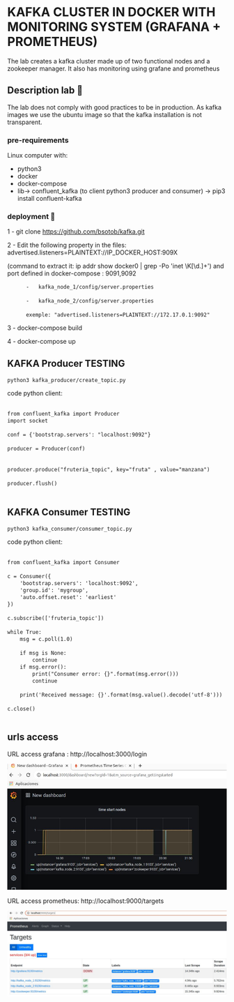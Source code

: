 # KAFKA CLUSTER IN DOCKER WITH MONITORING SYSTEM (GRAFANA + PROMETHEUS)

The lab creates a kafka cluster made up of two functional nodes and a zookeeper manager. It also has monitoring using grafane and prometheus

## Description lab 🚀


The lab does not comply with good practices to be in production. As kafka images we use the ubuntu image so that the kafka installation is not transparent.


### pre-requirements


Linux computer with:
* python3
* docker
* docker-compose
* lib-> confluent_kafka (to client python3 producer and consumer) -> pip3 install confluent-kafka

### deployment 🔧

1 - git clone https://github.com/bsotob/kafka.git

2 - Edit the following property in the files:  advertised.listeners=PLAINTEXT://IP_DOCKER_HOST:909X  

(command to extract it: ip addr show docker0 | grep -Po 'inet \K[\d.]+') and port defined in docker-compose : 9091,9092

          -   kafka_node_1/config/server.properties
          
          -   kafka_node_2/config/server.properties
          
          exemple: "advertised.listeners=PLAINTEXT://172.17.0.1:9092"
          
3 - docker-compose build

4 - docker-compose up

## KAFKA Producer TESTING

```
python3 kafka_producer/create_topic.py

```

code python client:


```

from confluent_kafka import Producer
import socket

conf = {'bootstrap.servers': "localhost:9092"}

producer = Producer(conf)


producer.produce("fruteria_topic", key="fruta" , value="manzana")

producer.flush()


```
## KAFKA Consumer TESTING

```
python3 kafka_consumer/consumer_topic.py

```

code python client:


```

from confluent_kafka import Consumer

c = Consumer({
    'bootstrap.servers': 'localhost:9092',
    'group.id': 'mygroup',
    'auto.offset.reset': 'earliest'
})

c.subscribe(['fruteria_topic'])

while True:
    msg = c.poll(1.0)

    if msg is None:
        continue
    if msg.error():
        print("Consumer error: {}".format(msg.error()))
        continue

    print('Received message: {}'.format(msg.value().decode('utf-8')))

c.close()


```

## urls access

URL access grafana : http://localhost:3000/login

![Alt text](https://github.com/bsotob/kafka/blob/main/grafana.JPG)

URL access prometheus: http://localhost:9000/targets

![Alt text](https://github.com/bsotob/kafka/blob/main/prometheus.JPG)


